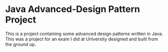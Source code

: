 # Java Advanced-Design Pattern Project
This is a project containing some advanced design patterns written in Java. This was a project for an exam I did at University designed and built from the ground up.
